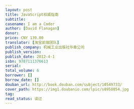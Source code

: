 ```yaml
---
layout: post
title: JavaScript权威指南
subtitle: 
casename: I am a Coder
author: [David Flanagan]
donor: 
price: CNY 139.00
translator: [淘宝前端团队]
publish_company: 机械工业出版社华章公司
publish_version: 
publish_date: 2012-4-1
isbn: 9787111376613
serial: 
total_volume: 6
borrower: []
borrow_date: []
douban_url: http://book.douban.com/subject/10549733/
cover_path: https://img1.doubanio.com/lpic/s8958854.jpg
tag: 
read_status: 读过
---
```

